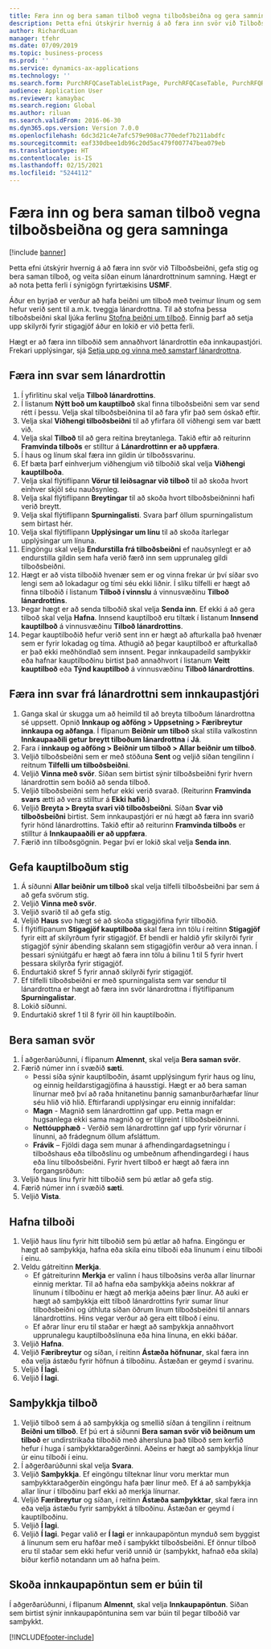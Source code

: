 ```yaml
---
title: Færa inn og bera saman tilboð vegna tilboðsbeiðna og gera samninga
description: Þetta efni útskýrir hvernig á að færa inn svör við Tilboðsbeiðni, gefa stig og bera saman tilboð, og veita síðan einum lánardrottninum samning.
author: RichardLuan
manager: tfehr
ms.date: 07/09/2019
ms.topic: business-process
ms.prod: ''
ms.service: dynamics-ax-applications
ms.technology: ''
ms.search.form: PurchRFQCaseTableListPage, PurchRFQCaseTable, PurchRFQReplyTable, PurchRFQCompare, PurchRFQEditLines, PurchRFQEditLinesParameters, PurchTable, PurchTablePart, PurchRFQCompareLinePrices, PurchRFQCompareRFQ
audience: Application User
ms.reviewer: kamaybac
ms.search.region: Global
ms.author: riluan
ms.search.validFrom: 2016-06-30
ms.dyn365.ops.version: Version 7.0.0
ms.openlocfilehash: 6dc3d21c4e7afc579e908ac770edef7b211abdfc
ms.sourcegitcommit: eaf330dbee1db96c20d5ac479f007747bea079eb
ms.translationtype: HT
ms.contentlocale: is-IS
ms.lasthandoff: 02/15/2021
ms.locfileid: "5244112"
---
```

# <a name="enter-and-compare-rfq-bids-and-award-contracts"></a>Færa inn og bera saman tilboð vegna tilboðsbeiðna og gera samninga

[!include [banner](../../includes/banner.md)]

Þetta efni útskýrir hvernig á að færa inn svör við Tilboðsbeiðni, gefa stig og bera saman tilboð, og veita síðan einum lánardrottninum samning. Hægt er að nota þetta ferli í sýnigögn fyrirtækisins **USMF**.

Áður en byrjað er verður að hafa beiðni um tilboð með tveimur línum og sem hefur verið sent til a.m.k. tveggja lánardrottna. Til að stofna þessa tilboðsbeiðni skal ljúka ferlinu [Stofna beiðni um tilboð](create-request-quotation.md). Einnig þarf að setja upp skilyrði fyrir stigagjöf áður en lokið er við þetta ferli.

Hægt er að færa inn tilboðið sem annaðhvort lánardrottin eða innkaupastjóri. Frekari upplýsingar, sjá [Setja upp og vinna með samstarf lánardrottna](../set-up-maintain-vendor-collaboration.md).

## <a name="enter-a-reply-as-a-vendor"></a>Færa inn svar sem lánardrottin

1. Í yfirlitinu skal velja **Tilboð lánardrottins**.
2. Í listanum **Nýtt boð um kauptilboð** skal finna tilboðsbeiðni sem var send rétt í þessu. Velja skal tilboðsbeiðnina til að fara yfir það sem óskað eftir.
3. Velja skal **Viðhengi tilboðsbeiðni** til að yfirfara öll viðhengi sem var bætt við.
4. Velja skal **Tilboð** til að gera reitina breytanlega. Takið eftir að reiturinn **Framvinda tilboðs** er stilltur á **Lánardrottinn er að uppfæra**.
5. Í haus og línum skal færa inn gildin úr tilboðssvarinu.
6. Ef bæta þarf einhverjum viðhengjum við tilboðið skal velja **Viðhengi kauptilboða**.
7. Velja skal flýtiflipann **Vörur til leiðsagnar við tilboð** til að skoða hvort einhver skjöl séu nauðsynleg.
8. Velja skal flýtiflipann **Breytingar** til að skoða hvort tilboðsbeiðninni hafi verið breytt.
9. Velja skal flýtiflipann **Spurningalisti**. Svara þarf öllum spurningalistum sem birtast hér.
10. Velja skal flýtiflipann **Upplýsingar um línu** til að skoða ítarlegar upplýsingar um línuna.
11. Eingöngu skal velja **Endurstilla frá tilboðsbeiðni** ef nauðsynlegt er að endurstilla gildin sem hafa verið færð inn sem upprunaleg gildi tilboðsbeiðni.
12. Hægt er að vista tilboðið hvenær sem er og vinna frekar úr því síðar svo lengi sem að lokadagur og tími séu ekki liðnir. Í slíku tilfelli er hægt að finna tilboðið í listanum **Tilboð í vinnslu** á vinnusvæðinu **Tilboð lánardrottins**.
13. Þegar hægt er að senda tilboðið skal velja **Senda inn**. Ef ekki á að gera tilboð skal velja **Hafna**. Innsend kauptilboð eru tiltæk í listanum **Innsend kauptilboð** á vinnusvæðinu **Tilboð lánardrottins**.  
14. Þegar kauptilboðið hefur verið sent inn er hægt að afturkalla það hvenær sem er fyrir lokadag og tíma. Athugið að þegar kauptilboð er afturkallað er það ekki meðhöndlað sem innsent. Þegar innkaupadeild samþykkir eða hafnar kauptilboðinu birtist það annaðhvort í listanum **Veitt kauptilboð** eða **Týnd kauptilboð** á vinnusvæðinu **Tilboð lánardrottins**.  

## <a name="enter-a-reply-from-a-vendor-as-a-procurement-professional"></a>Færa inn svar frá lánardrottni sem innkaupastjóri

1. Ganga skal úr skugga um að heimild til að breyta tilboðum lánardrottna sé uppsett. Opnið **Innkaup og aðföng \> Uppsetning \> Færibreytur innkaupa og aðfanga**. Í flipanum **Beiðnir um tilboð** skal stilla valkostinn **Innkaupaaðili getur breytt tilboðum lánardrottna** í **Já**.
2. Fara í **innkaup og aðföng \> Beiðnir um tilboð \> Allar beiðnir um tilboð**.
3. Veljið tilboðsbeiðni sem er með stöðuna **Sent** og veljið síðan tengilinn í reitnum **Tilfelli um tilboðsbeiðni**.
4. Veljið **Vinna með svör**. Síðan sem birtist sýnir tilboðsbeiðni fyrir hvern lánardrottin sem boðið að senda tilboð.
5. Veljið tilboðsbeiðni sem hefur ekki verið svarað. (Reiturinn **Framvinda svars** ætti að vera stilltur á **Ekki hafið**.)
6. Veljið **Breyta \> Breyta svari við tilboðsbeiðni**. Síðan **Svar við tilboðsbeiðni** birtist. Sem innkaupastjóri er nú hægt að færa inn svarið fyrir hönd lánardrottins. Takið eftir að reiturinn **Framvinda tilboðs** er stilltur á **Innkaupaaðili er að uppfæra**.  
7. Færið inn tilboðsgögnin. Þegar því er lokið skal velja **Senda inn**.

## <a name="score-the-bids"></a>Gefa kauptilboðum stig

1. Á síðunni **Allar beiðnir um tilboð** skal velja tilfelli tilboðsbeiðni þar sem á að gefa svörum stig.
2. Veljið **Vinna með svör**.
3. Veljið svarið til að gefa stig.
4. Veljið **Haus** svo hægt sé að skoða stigagjöfina fyrir tilboðið.
5. Í flýtiflipanum **Stigagjöf kauptilboða** skal færa inn tölu í reitinn **Stigagjöf** fyrir eitt af skilyrðum fyrir stigagjöf. Ef bendli er haldið yfir skilyrði fyrir stigagjöf sýnir ábending skalann sem stigagjöfin verður að vera innan. Í þessari sýniútgáfu er hægt að færa inn tölu á bilinu 1 til 5 fyrir hvert þessara skilyrða fyrir stigagjöf.  
6. Endurtakið skref 5 fyrir annað skilyrði fyrir stigagjöf.
7. Ef tilfelli tilboðsbeiðni er með spurningalista sem var sendur til lánardrottna er hægt að færa inn svör lánardrottna í flýtiflipanum **Spurningalistar**.
8. Lokið síðunni.
9. Endurtakið skref 1 til 8 fyrir öll hin kauptilboðin.

## <a name="compare-the-replies"></a>Bera saman svör

1. Í aðgerðarúðunni, í flipanum **Almennt**, skal velja **Bera saman svör**.
2. Færið númer inn í svæðið **sæti**.  
    - Þessi síða sýnir kauptilboðin, ásamt upplýsingum fyrir haus og línu, og einnig heildarstigagjöfina á hausstigi. Hægt er að bera saman línurnar með því að raða hnitanetinu þannig samanburðarhæfar línur séu hlið við hlið. Eftirfarandi upplýsingar eru einnig innifaldar:
    - **Magn** - Magnið sem lánardrottinn gaf upp. Þetta magn er hugsanlega ekki sama magnið og er tilgreint í tilboðsbeiðninni.
    - **Nettóupphæð** - Verðið sem lánardrottinn gaf upp fyrir vörurnar í línunni, að frádegnum öllum afsláttum.
    - **Frávik** – Fjöldi daga sem munar á afhendingardagsetningu í tilboðshaus eða tilboðslínu og umbeðnum afhendingardegi í haus eða línu tilboðsbeiðni. Fyrir hvert tilboð er hægt að færa inn forgangsröðun:  
3. Veljið haus línu fyrir hitt tilboðið sem þú ætlar að gefa stig.
4. Færið númer inn í svæðið **sæti**.
5. Veljið **Vista**.

## <a name="reject-a-bid"></a>Hafna tilboði

1. Veljið haus línu fyrir hitt tilboðið sem þú ætlar að hafna. Eingöngu er hægt að samþykkja, hafna eða skila einu tilboði eða línunum í einu tilboði í einu.
2. Veldu gátreitinn **Merkja**.  
    - Ef gátreiturinn **Merkja** er valinn í haus tilboðsins verða allar línurnar einnig merktar. Til að hafna eða samþykkja aðeins nokkrar af línunum í tilboðinu er hægt að merkja aðeins þær línur. Að auki er hægt að samþykkja eitt tilboð lánardrottins fyrir sumar línur tilboðsbeiðni og úthluta síðan öðrum línum tilboðsbeiðni til annars lánardrottins. Hins vegar verður að gera eitt tilboð í einu.  
    - Ef aðrar línur eru til staðar er hægt að samþykkja annaðhvort upprunalegu kauptilboðslínuna eða hina línuna, en ekki báðar.  
3. Veljið **Hafna**.
4. Veljið **Færibreytur** og síðan, í reitinn **Ástæða höfnunar**, skal færa inn eða velja ástæðu fyrir höfnun á tilboðinu. Ástæðan er geymd í svarinu.  
5. Veljið **Í lagi**.
6. Veljið **Í lagi**.

## <a name="accept-a-bid"></a>Samþykkja tilboð

1. Veljið tilboð sem á að samþykkja og smellið síðan á tengilinn í reitnum **Beiðni um tilboð**. Ef þú ert á síðunni **Bera saman svör við beiðnum um tilboð** er undirstrikaða tilboðið með áhersluna það tilboð sem kerfið hefur í huga í samþykktaraðgerðinni. Aðeins er hægt að samþykkja línur úr einu tilboði í einu.  
2. Í aðgerðarúðunni skal velja **Svara**.
3. Veljið **Samþykkja**. Ef eingöngu tilteknar línur voru merktar mun samþykktaraðgerðin eingöngu hafa þær línur með. Ef á að samþykkja allar línur í tilboðinu þarf ekki að merkja línurnar.  
4. Veljið **Færibreytur** og síðan, í reitinn **Ástæða samþykktar**, skal færa inn eða velja ástæðu fyrir samþykkt á tilboðinu. Ástæðan er geymd í kauptilboðinu.  
5. Veljið **Í lagi**.
6. Veljið **Í lagi**. Þegar valið er **Í lagi** er innkaupapöntun mynduð sem byggist á línunum sem eru hafðar með í samþykkt tilboðsbeiðni. Ef önnur tilboð eru til staðar sem ekki hefur verið unnið úr (samþykkt, hafnað eða skila) biður kerfið notandann um að hafna þeim.  

## <a name="view-the-purchase-order-that-is-generated"></a>Skoða innkaupapöntun sem er búin til

Í aðgerðarúðunni, í flipanum **Almennt**, skal velja **Innkaupapöntun**. Síðan sem birtist sýnir innkaupapöntunina sem var búin til þegar tilboðið var samþykkt.


[!INCLUDE[footer-include](../../../includes/footer-banner.md)]